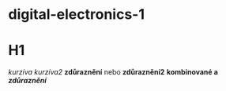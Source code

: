 # digital-electronics-1

# H1
*kurzíva* _kurzíva2_
**zdůraznění** nebo __zdůraznění2__
**kombinované a _zdůraznění_**
